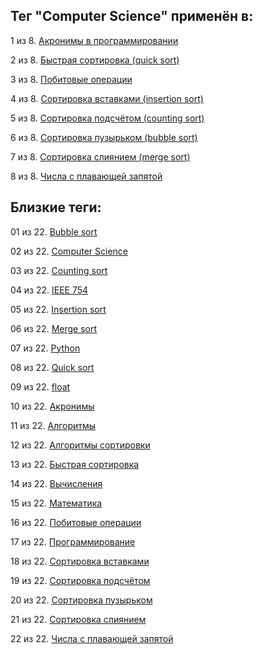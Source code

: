 ## Тег "Computer Science" применён в:

1 из 8. [Акронимы в программировании](../Computer%20science/Акронимы%20в%20программировании.md)

2 из 8. [Быстрая сортировка (quick sort)](../Computer%20science/Сортировки/Быстрая%20сортировка.md)

3 из 8. [Побитовые операции](../Computer%20science/Побитовые%20операции.md)

4 из 8. [Сортировка вставками (insertion sort)](../Computer%20science/Сортировки/Сортировка%20вставками.md)

5 из 8. [Сортировка подсчётом (counting sort)](../Computer%20science/Сортировки/Сортировка%20подсчётом.md)

6 из 8. [Сортировка пузырьком (bubble sort)](../Computer%20science/Сортировки/Сортировка%20пузырьком.md)

7 из 8. [Сортировка слиянием (merge sort)](../Computer%20science/Сортировки/Сортировка%20слиянием.md)

8 из 8. [Числа с плавающей запятой](../Computer%20science/Числа%20с%20плавающей%20запятой.md)

## Близкие теги:

01 из 22. [Bubble sort](./bubble%20sort.md)

02 из 22. [Computer Science](./computer%20science.md)

03 из 22. [Counting sort](./counting%20sort.md)

04 из 22. [IEEE 754](./ieee%20754.md)

05 из 22. [Insertion sort](./insertion%20sort.md)

06 из 22. [Merge sort](./merge%20sort.md)

07 из 22. [Python](./python.md)

08 из 22. [Quick sort](./quick%20sort.md)

09 из 22. [float](./float.md)

10 из 22. [Акронимы](./акронимы.md)

11 из 22. [Алгоритмы](./алгоритмы.md)

12 из 22. [Алгоритмы сортировки](./алгоритмы%20сортировки.md)

13 из 22. [Быстрая сортировка](./быстрая%20сортировка.md)

14 из 22. [Вычисления](./вычисления.md)

15 из 22. [Математика](./математика.md)

16 из 22. [Побитовые операции](./побитовые%20операции.md)

17 из 22. [Программирование](./программирование.md)

18 из 22. [Сортировка вставками](./сортировка%20вставками.md)

19 из 22. [Сортировка подсчётом](./сортировка%20подсчётом.md)

20 из 22. [Сортировка пузырьком](./сортировка%20пузырьком.md)

21 из 22. [Сортировка слиянием](./сортировка%20слиянием.md)

22 из 22. [Числа с плавающей запятой](./числа%20с%20плавающей%20запятой.md)

